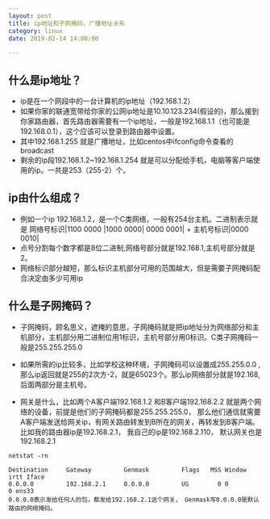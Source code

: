 ```yaml
---
layout: post
title: ip地址和子网掩码，广播地址关系
category: linux 
date: 2019-02-14 14:00:00

---
```


## 什么是ip地址？

* ip是在一个网段中的一台计算机的ip地址（192.168.1.2）
* 如果你家的联通宽带给你家的公网ip地址是10.10.123.234(假设的)，那么接到你家路由器，首先路由器需要有一个ip地址，一般是192.168.1.1（也可能是192.168.0.1），这个应该可以登录到路由器中设置。
* 其中192.168.1.255 就是广播地址，比如centos中ifconfig命令查看的broadcast
* 剩余的ip段192.168.1.2~192.168.1.254 就是可以分配给手机，电脑等客户端使用的ip。一共是253（255-2）个。


## ip由什么组成？

* 例如一个ip 192.168.1.2，是一个C类网络，一般有254台主机。二进制表示就是 网络号标识|1100 0000 |1000 0000| 0000 0001|  + 主机号标识|0000 0010| 
* 点号分割每个数字都是8位二进制,网络号部分就是192.168.1,主机号部分就是2。
* 网络标识部分越短，那么标识主机部分可用的范围越大，但是需要子网掩码配合决定由多少可用ip


## 什么是子网掩码？

* 子网掩码，顾名思义，遮掩的意思，子网掩码就是把ip地址分为网络部分和主机部分，主机部分用二进制位用1标识，主机号部分用0标识。C类子网掩码一般是255.255.255.0 
* 如果所需的ip比较多，比如学校这种环境，子网掩码可以设置成255.255.0.0 ,那么ip返回就是255的2次方-2，就是65023个。那么ip网络部分就是192.168,后面两部分是主机号。


* 网关是什么，比如两个A客户端192.168.1.2 和B客户端192.168.2.2 就是两个网络的设备，前提是他们的子网掩码都是255.255.255.0， 那么他们通信就需要A客户端发送给网关ip，有网关路由转发到B所在的网关，再转发到B客户端。 比如我的路由器ip是192.168.2.1， 我自己的ip是192.168.2.110， 默认网关也是192.168.2.1

```shell
netstat -rn

Destination     Gateway         Genmask         Flags   MSS Window  irtt Iface
0.0.0.0         192.168.2.1     0.0.0.0         UG        0 0          0 ens33
0.0.0.0表示发给任何人的包，都发给192.168.2.1这个网关， Genmask写0.0.0.0是默认路由的网络掩码。
```




